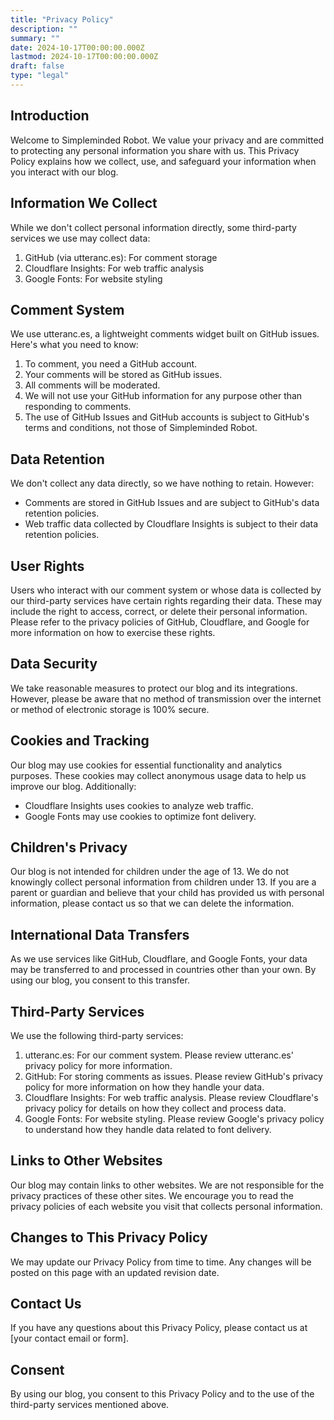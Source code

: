 ```yaml
---
title: "Privacy Policy"
description: ""
summary: ""
date: 2024-10-17T00:00:00.000Z
lastmod: 2024-10-17T00:00:00.000Z
draft: false
type: "legal"
---
```


## Introduction

Welcome to Simpleminded Robot. We value your privacy and are committed to protecting any personal information you share with us. This Privacy Policy explains how we collect, use, and safeguard your information when you interact with our blog.

## Information We Collect

While we don't collect personal information directly, some third-party services we use may collect data:

1. GitHub (via utteranc.es): For comment storage
2. Cloudflare Insights: For web traffic analysis
3. Google Fonts: For website styling

## Comment System

We use utteranc.es, a lightweight comments widget built on GitHub issues. Here's what you need to know:

1. To comment, you need a GitHub account.
2. Your comments will be stored as GitHub issues.
3. All comments will be moderated.
4. We will not use your GitHub information for any purpose other than responding to comments.
5. The use of GitHub Issues and GitHub accounts is subject to GitHub's terms and conditions, not those of Simpleminded Robot.

## Data Retention

We don't collect any data directly, so we have nothing to retain. However:
- Comments are stored in GitHub Issues and are subject to GitHub's data retention policies.
- Web traffic data collected by Cloudflare Insights is subject to their data retention policies.

## User Rights

Users who interact with our comment system or whose data is collected by our third-party services have certain rights regarding their data. These may include the right to access, correct, or delete their personal information. Please refer to the privacy policies of GitHub, Cloudflare, and Google for more information on how to exercise these rights.

## Data Security

We take reasonable measures to protect our blog and its integrations. However, please be aware that no method of transmission over the internet or method of electronic storage is 100% secure.

## Cookies and Tracking

Our blog may use cookies for essential functionality and analytics purposes. These cookies may collect anonymous usage data to help us improve our blog. Additionally:

- Cloudflare Insights uses cookies to analyze web traffic.
- Google Fonts may use cookies to optimize font delivery.

## Children's Privacy

Our blog is not intended for children under the age of 13. We do not knowingly collect personal information from children under 13. If you are a parent or guardian and believe that your child has provided us with personal information, please contact us so that we can delete the information.

## International Data Transfers

As we use services like GitHub, Cloudflare, and Google Fonts, your data may be transferred to and processed in countries other than your own. By using our blog, you consent to this transfer.

## Third-Party Services

We use the following third-party services:

1. utteranc.es: For our comment system. Please review utteranc.es' privacy policy for more information.
2. GitHub: For storing comments as issues. Please review GitHub's privacy policy for more information on how they handle your data.
3. Cloudflare Insights: For web traffic analysis. Please review Cloudflare's privacy policy for details on how they collect and process data.
4. Google Fonts: For website styling. Please review Google's privacy policy to understand how they handle data related to font delivery.

## Links to Other Websites

Our blog may contain links to other websites. We are not responsible for the privacy practices of these other sites. We encourage you to read the privacy policies of each website you visit that collects personal information.

## Changes to This Privacy Policy

We may update our Privacy Policy from time to time. Any changes will be posted on this page with an updated revision date.

## Contact Us

If you have any questions about this Privacy Policy, please contact us at [your contact email or form].

## Consent

By using our blog, you consent to this Privacy Policy and to the use of the third-party services mentioned above.
